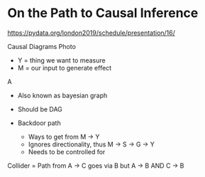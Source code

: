 # On the Path to Causal Inference

https://pydata.org/london2019/schedule/presentation/16/


Causal Diagrams Photo
- Y = thing we want to measure
- M = our input to generate effect

A
- Also known as bayesian graph
- Should be DAG

- Backdoor path
    - Ways to get from M -> Y
    - Ignores directionality, thus M -> S -> G -> Y
    - Needs to be controlled for



Collider = Path from A -> C goes via B but A -> B AND C -> B


